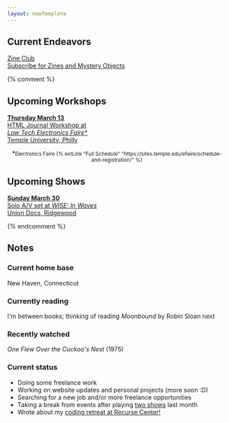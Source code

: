 ```yaml
---
layout: nowTemplate
---
```



## Current Endeavors

<a href="/zine-club/" class="now-button" target="_blank">
  Zine Club
  <div class="caption">Subscribe for Zines and Mystery Objects</div>
</a>

{% comment %}
## Upcoming Workshops

<a href="https://charlesstudy.temple.edu/event/14200525" class="now-button" target="_blank" rel="noopener">
  <b>Thursday March 13</b><br>
  HTML Journal Workshop at<br>
  <i>Low Tech Electronics Faire</i>*
  <div class="caption">Temple University, Philly</div>
</a>

<p style="text-align:center">*<small>Electronics Faire {% extLink "Full Schedule" "https://sites.temple.edu/efaire/schedule-and-registration/" %}</small></p>


## Upcoming Shows

<a href="https://uniondocs.org/event/wise-in-waves-a-night-of-live-sound-and-visual-alchemy/" class="now-button" target="_blank" rel="noopener">
  <b>Sunday March 30</b><br>
  Solo A/V set at <i>WISE: In Waves</i>
  <div class="caption">Union Docs, Ridgewood</div>
</a>

{% endcomment %}


## Notes

### Current home base

New Haven, Connecticut

### Currently reading

I'm between books; thinking of reading *Moonbound* by Robin Sloan next

### Recently watched

*One Flew Over the Cuckoo's Nest* (1975)

### Current status

- Doing some freelance work
- Working on website updates and personal projects (more soon :D)
- Searching for a new job and/or more freelance opportunities
- Taking a break from events after playing [two shows](/blog/2025-04-01_march-shows-in-nyc/) last month
- Wrote about my [coding retreat at Recurse Center!](/blog/2025-04-13_coding-retreat-at-recurse-center/)
